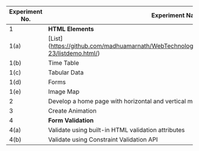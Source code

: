 | **Experiment No.** | **Experiment Name**                                                                                       |
| -------------------| ----------------------------------------------------------------------------------------------------------|
| 1                  | **HTML Elements**                                                                                         |
| 1(a)               | [List] (https://github.com/madhuamarnath/WebTechnologyLabDemo/blob/master/IPLab_AY2022-23/listdemo.html/) |
| 1(b)               | Time Table                                               |
| 1(c)               | Tabular Data                                             |
| 1(d)               | Forms                                                    |
| 1(e)               | Image Map                                                |
| 2                  | Develop a home page with horizontal and vertical menus   |
| 3                  | Create Animation                                         |
| 4                  | **Form Validation**                                      |
| 4(a)               | Validate using built-in HTML validation attributes       |
| 4(b)               | Validate using Constraint Validation API                 |
